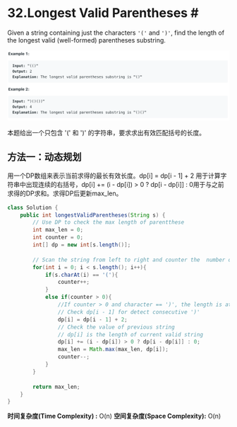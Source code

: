 # 32.Longest Valid Parentheses \#

Given a string containing just the characters `'('` and `')'`, find the length of the longest valid \(well-formed\) parentheses substring.

![](.gitbook/assets/image%20%282%29.png)

本题给出一个只包含 '\(' 和 '\)' 的字符串，要求求出有效匹配括号的长度。

## 方法一：动态规划

用一个DP数组来表示当前求得的最长有效长度。dp\[i\] = dp\[i - 1\] + 2 用于计算字符串中出现连续的右括号，dp\[i\] += \(i - dp\[i\]\) &gt; 0 ? dp\[i - dp\[i\]\] : 0用于与之前求得的DP求和。求得DP后更新max\_len。

```java
class Solution {
    public int longestValidParentheses(String s) {
        // Use DP to check the max length of parentthese
        int max_len = 0;
        int counter = 0;
        int[] dp = new int[s.length()];
        
        // Scan the string from left to right and counter the  number of '('
        for(int i = 0; i < s.length(); i++){
            if(s.charAt(i) == '('){
                counter++;
            }
            else if(counter > 0){
                //If counter > 0 and character == ')', the length is at least 2
                // Check dp[i - 1] for detect consecutive ')'
                dp[i] = dp[i - 1] + 2;
                // Check the value of previous string
                // dp[i] is the length of current valid string
                dp[i] += (i - dp[i]) > 0 ? dp[i - dp[i]] : 0;
                max_len = Math.max(max_len, dp[i]);
                counter--;
            }
        }
        
        return max_len;
    }
}
```

**时间复杂度\(Time Complexity\) :** O\(n\)          **空间复杂度\(Space Complexity\):** O\(n\)

